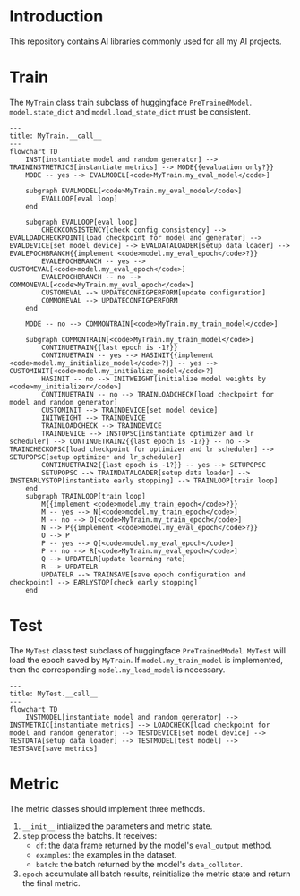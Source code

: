 # Introduction

This repository contains AI libraries commonly used for all my AI projects.

# Train

The `MyTrain` class train subclass of huggingface `PreTrainedModel`. `model.state_dict` and `model.load_state_dict` must be consistent.

```mermaid
---
title: MyTrain.__call__
---
flowchart TD
    INST[instantiate model and random generator] --> TRAININSTMETRICS[instantiate metrics] --> MODE{{evaluation only?}}
    MODE -- yes --> EVALMODEL[<code>MyTrain.my_eval_model</code>]

    subgraph EVALMODEL[<code>MyTrain.my_eval_model</code>]
        EVALLOOP[eval loop]
    end

    subgraph EVALLOOP[eval loop]
        CHECKCONSISTENCY[check config consistency] --> EVALLOADCHECKPOINT[load checkpoint for model and generator] --> EVALDEVICE[set model device] --> EVALDATALOADER[setup data loader] --> EVALEPOCHBRANCH{{implement <code>model.my_eval_epoch</code>?}}
        EVALEPOCHBRANCH -- yes --> CUSTOMEVAL[<code>model.my_eval_epoch</code>]
        EVALEPOCHBRANCH -- no --> COMMONEVAL[<code>MyTrain.my_eval_epoch</code>]
        CUSTOMEVAL --> UPDATECONFIGPERFORM[update configuration]
        COMMONEVAL --> UPDATECONFIGPERFORM
    end

    MODE -- no --> COMMONTRAIN[<code>MyTrain.my_train_model</code>]

    subgraph COMMONTRAIN[<code>MyTrain.my_train_model</code>]
        CONTINUETRAIN{{last epoch is -1?}}
        CONTINUETRAIN -- yes --> HASINIT{{implement <code>model.my_initialize_model</code>?}} -- yes --> CUSTOMINIT[<code>model.my_initialize_model</code>?]
        HASINIT -- no --> INITWEIGHT[initialize model weights by <code>my_initializer</code>]
        CONTINUETRAIN -- no --> TRAINLOADCHECK[load checkpoint for model and random generator]
        CUSTOMINIT --> TRAINDEVICE[set model device]
        INITWEIGHT --> TRAINDEVICE
        TRAINLOADCHECK --> TRAINDEVICE
        TRAINDEVICE --> INSTOPSC[instantiate optimizer and lr scheduler] --> CONTINUETRAIN2{{last epoch is -1?}} -- no --> TRAINCHECKOPSC[load checkpoint for optimizer and lr scheduler] --> SETUPOPSC[setup optimizer and lr_scheduler]
        CONTINUETRAIN2{{last epoch is -1?}} -- yes --> SETUPOPSC
        SETUPOPSC --> TRAINDATALOADER[setup data loader] --> INSTEARLYSTOP[instantiate early stopping] --> TRAINLOOP[train loop]
    end
    subgraph TRAINLOOP[train loop]
        M{{implement <code>model.my_train_epoch</code>?}}
        M -- yes --> N[<code>model.my_train_epoch</code>]
        M -- no --> O[<code>MyTrain.my_train_epoch</code>]
        N --> P{{implement <code>model.my_eval_epoch</code>?}}
        O --> P
        P -- yes --> Q[<code>model.my_eval_epoch</code>]
        P -- no --> R[<code>MyTrain.my_eval_epoch</code>]
        Q --> UPDATELR[update learning rate]
        R --> UPDATELR
        UPDATELR --> TRAINSAVE[save epoch configuration and checkpoint] --> EARLYSTOP[check early stopping]
    end
```

# Test

The `MyTest` class test subclass of huggingface `PreTrainedModel`. `MyTest` will load the epoch saved by `MyTrain`. If `model.my_train_model` is implemented, then the corresponding `model.my_load_model` is necessary.

```mermaid
---
title: MyTest.__call__
---
flowchart TD
    INSTMODEL[instantiate model and random generator] --> INSTMETRIC[instantiate metrics] --> LOADCHECK[load checkpoint for model and random generator] --> TESTDEVICE[set model device] --> TESTDATA[setup data loader] --> TESTMODEL[test model] --> TESTSAVE[save metrics]
```

# Metric

The metric classes should implement three methods.
1. `__init__` intialized the parameters and metric state.
2. `step` process the batchs. It receives:
    - `df`: the data frame returned by the model's `eval_output` method.
    - `examples`: the examples in the dataset.
    - `batch`: the batch returned by the model's `data_collator`.
3. `epoch` accumulate all batch results, reinitialize the metric state and return the final metric.
